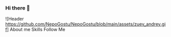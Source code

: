 ### Hi there 👋

![Header https://github.com/NepoGostu/NepoGostu/blob/main/assets/zuev_andrey.gif]
About me
Skills
Follow Me
